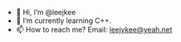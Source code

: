 - 👋 Hi, I’m @leejkee
- 🌱 I’m currently learning C++.
- 📫 How to reach me?  Email: <leejykee@yeah.net>
<!---
leejkee/leejkee is a ✨ special ✨ repository because its `README.md` (this file) appears on your GitHub profile.
You can click the Preview link to take a look at your changes.
--->
